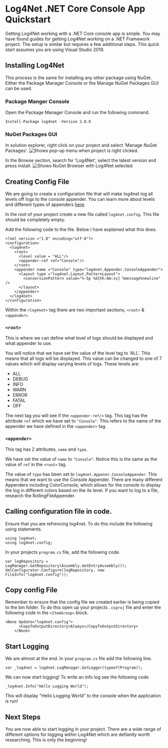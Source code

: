 # Log4Net .NET Core Console App Quickstart

Getting Log4Net working with a .NET Core console app is simple. You may have found guides for getting Log4Net working on a .NET Framework project. The setup is similar but requires a few additional steps. This quick start assumes you are using Visual Studio 2019.

## Installing  Log4Net
This process is the same for installing any other package using NuGet. Either the Package Manager Console or the Manage NuGet Packages GUI can be used.

### Package Manger Console
Open the Package Manager Console and run the following command.

`Install-Package log4net -Version 2.0.8`

### NuGet Packages GUI
In solution explorer, right click on your project and select 'Manage NuGet Packages'.
![Shows pop-up menu when project is right clicked.](projectRightClick.png?raw=true)

In the Browse section, search for 'Log4Net', select the latest version and press install.
![Shows NuGet Browser with Log4Net selected](projectNuGetShowingLog4Net.png)

## Creating Config File
We are going to create a configuration file that will make log4net log all levels off logs to the console appender. You can learn more about levels and different types of appenders [here](https://www.codeproject.com/Articles/140911/log-net-Tutorial).

In the root of your project create a new file called `log4net.config`. This file should be completely empty.

Add the following code to the file. Below I have explained what this does.
```
<?xml version ="1.0" encoding="utf-8"?>
<configuration>
  <log4net>
    <root>
      <level value = "ALL"/>
      <appender-ref ref="Console"/>
    </root>
    <appender name ="Console" type="log4net.Appender.ConsoleAppender">
      <layout type ="log4net.Layout.PatternLayout">
        <conversionPattern value="%-5p %d{hh:mm:ss} %message%newline" />
      </layout>
    </appender>
  </log4net>
</configuration>
```

Within the `<log4net>` tag there are two important sections, `<root>` & `<appender>`.

### `<root>`
This is where we can define what level of logs should be displayed and what appender to use.

You will notice that we have set the value of the level tag to 'ALL'. This means that all logs will be displayed.  This value can be changed to one of 7 values which will display varying levels of logs. These levels are:
- ALL
- DEBUG
- INFO
- WARN
- ERROR
- FATAL
- OFF

The next tag you will see if the `<appender-ref/>` tag. This tag has the attribute `ref` which we have set to `"Console"`. This refers to the name of the appender we have defined in the `<appender>` tag.

### `<appender>`
This tag has 2 attributes, `name` and `type`.

We have set the value of `name` to `"Console"`. Notice this is the same as the value of `ref` in the `<root>` tag.

The value of `type` has been set to `log4net.Appener.ConsoleAppender`. This means that we want to use the Console Appender. There are many different Appenders including ColorConsole, which allows for the console to display the log in different colors based on the its level. If you want to log to a file, research the RollingFileAppender.

## Calling configuration file in code.
Ensure that you are refrencing log4net. To do this include the following using statements.
```
using log4net;
using log4net.config;
```
In your projects `program.cs` file, add the following code.
```
var logRepository = LogManager.GetRepository(Assembly.GetEntryAssembly());
XmlConfigurator.Configure(logRepository, new FileInfo("log4net.config"));
```

## Copy config File
Remember to ensure that the config file we created earlier is being copied to the bin folder. To do this open up your projects `.csproj` file and enter the following code in the `<ItemGroup>` block.
```
<None Update="log4net.config">
      <CopyToOutputDirectory>Always</CopyToOutputDirectory>
    </None>
```

## Start Logging
We are almost at the end. In your `program.cs` file add the following line.
```
var _log4net = log4net.LogManager.GetLogger(typeof(Program));
```

We can now start logging! To write an info log see the following code
```
_log4net.Info("Hello Logging World");
```
This will display "Hello Logging World" to the console when the application is run!

## Next Steps

You are now able to start logging in your project. There are a wide range of different options for logging within Log4Net which are defiantly worth researching. This is only the beginning!
